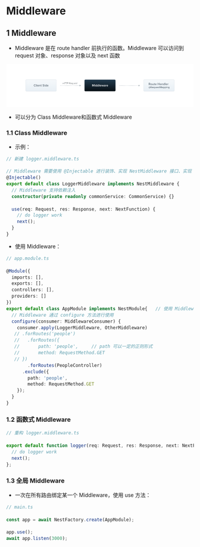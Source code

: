 # Middleware

## 1 Middleware

- Middleware 是在 route handler 前执行的函数。Middleware 可以访问到 request 对象、response 对象以及 next 函数

<img src="./assets/Middlewares.png" alt="" />

- 可以分为 Class Middleware和函数式 Middleware

### 1.1 Class Middleware

+ 示例：

```ts
// 新建 logger.middleware.ts

// Middleware 需要使用 @Injectable 进行装饰、实现 NestMiddleware 接口、实现 use 方法
@Injectable()
export default class LoggerMiddleware implements NestMiddleware {
  // Middleware 支持依赖注入
  constructor(private readonly commonService: CommonService) {}
  
  use(req: Request, res: Response, next: NextFunction) {
    // do logger work
    next();
  }
}
```

+ 使用 Middleware：

```ts
// app.module.ts

@Module({
  imports: [],
  exports: [],
  controllers: [],
  providers: []
})
export default class AppModule implements NestModule{	// 使用 Middleware 的模块，需要实现 NestModule 接口
  // Middleware 通过 configure 方法进行使用
  configure(consumer: MiddlewareConsumer) {
    consumer.apply(LoggerMiddleware, OtherMiddleware)
   // .forRoutes('people')
   // 	.forRoutes({
   //   	path: 'people',		// path 可以一定的正则形式
   //   	method: RequestMethod.GET
   // })
    	.forRoutes(PeopleController)
      .exclude({
      	path: 'people',
      	method: RequestMethod.GET
    });
  }
}
```

### 1.2 函数式 Middleware

```ts
// 重构 logger.middleware.ts

export default function logger(req: Request, res: Response, next: NextFunction) {
  // do logger work
  next();
};
```

### 1.3 全局 Middleware

- 一次在所有路由绑定某一个 Middleware，使用 use 方法：

```ts
// main.ts

const app = await NestFactory.create(AppModule);

app.use();
await app.listen(3000);
```



